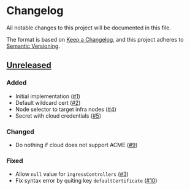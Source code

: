 # Changelog
All notable changes to this project will be documented in this file.

The format is based on [Keep a Changelog](https://keepachangelog.com/en/1.0.0/),
and this project adheres to [Semantic Versioning](https://semver.org/spec/v2.0.0.html).

## [Unreleased]
### Added

- Initial implementation ([#1])
- Default wildcard cert ([#2])
- Node selector to target infra nodes ([#4])
- Secret with cloud credentials ([#5])

### Changed

- Do nothing if cloud does not support ACME ([#9])

### Fixed
- Allow `null` value for `ingressControllers` ([#3])
- Fix syntax error by quiting key `defaultCertificate` ([#10])

[Unreleased]: https://github.com/appuio/component-openshift4-ingress/compare/44356edb4db73e762cd8896fb3b5a6f11f698799...HEAD

[#1]: https://github.com/appuio/component-openshift4-ingress/pull/1
[#2]: https://github.com/appuio/component-openshift4-ingress/pull/2
[#3]: https://github.com/appuio/component-openshift4-ingress/pull/3
[#4]: https://github.com/appuio/component-openshift4-ingress/pull/4
[#5]: https://github.com/appuio/component-openshift4-ingress/pull/5
[#9]: https://github.com/appuio/component-openshift4-ingress/pull/9
[#10]: https://github.com/appuio/component-openshift4-ingress/pull/10
